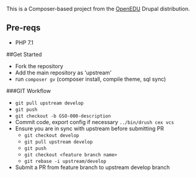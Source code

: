 This is a Composer-based project from the [OpenEDU](https://www.drupal.org/project/openedu) Drupal distribution. 

## Pre-reqs
- PHP 7.1

##Get Started
- Fork the repository
- Add the main repository as 'upstream'
- run `composer gv` (composer install, compile theme, sql sync)

###GIT Workflow
- `git pull upstream develop`
- `git push`
- `git checkout -b GSO-000-description`
- Commit code, export config if necessary `../bin/drush cex vcs`
- Ensure you are in sync with upstream before submitting PR
  - `git checkout develop`
  - `git pull upstream develop`
  - `git push`
  - `git checkout <feature branch name>`
  - `git rebase -i upstream/develop`
- Submit a PR from feature branch to upstream develop branch
  

